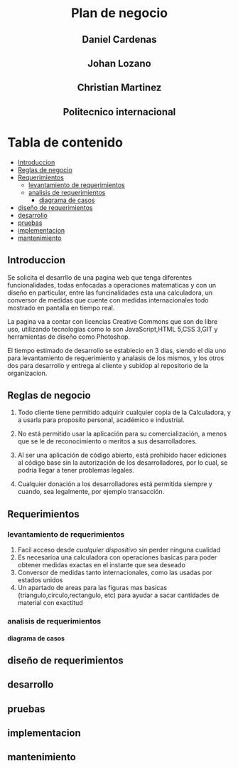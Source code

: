 # <center> Plan de negocio</center>

## <center> Daniel Cardenas </center>

## <center>Johan Lozano </center>

## <center> Christian Martinez </center>

## <center> Politecnico internacional</center>

# Tabla de contenido
  - [Introduccion](#introduccion)
  - [Reglas de negocio](#reglas-de-negocio)
  - [Requerimientos](#requerimientos)
    - [levantamiento de requerimientos](#levantamiento-de-requerimientos)
    - [analisis de requerimientos](#analisis-de-requerimientos)
      - [diagrama de casos](#diagrama-de-casos)
  - [diseño de requerimientos](#diseño-de-requerimientos)
  - [desarrollo](#desarrollo)
  - [pruebas](#pruebas)
  - [implementacion](#implementacion)
  - [mantenimiento](#mantenimiento)
 

## Introduccion
Se solicita el desarrllo de una pagina web que tenga diferentes funcionalidades, todas enfocadas a operaciones matematicas y con un diseño en particular, entre las funcinalidades esta una calculadora, un conversor de medidas que cuente con medidas internacionales todo mostrado en pantalla en tiempo real. 

La pagina va a contar con licencias Creative Commons que son de libre uso, utilizando tecnologias como lo son JavaScript,HTML 5,CSS 3,GIT y herramientas de diseño como Photoshop.

El tiempo estimado de desarrollo se establecio en 3 dias, siendo el dia uno para levantamiento de requerimiento y analasis de los mismos, y los otros dos para desarrollo y entrega al cliente y subidop al repositorio de la organizacion.

## Reglas de negocio
1. Todo cliente tiene permitido adquirir cualquier copia de la Calculadora, y a usarla para proposito personal, académico e industrial.

2. No está permitido usar la aplicación para su comercialización, a menos que se le de reconocimiento o meritos a sus desarrolladores.

3. Al ser una aplicación de código abierto, está prohibido hacer ediciones al código base sin la autorización de los desarrolladores, por lo cual, se podría llegar a tener problemas legales.

4. Cualquier donación a los desarrolladores está permitida siempre y cuando, sea legalmente, por ejemplo transacción.

## Requerimientos
### levantamiento de requerimientos
  1. Facil acceso desde *cualquier dispositivo* sin perder ninguna cualidad
  2. Es necesarioa una calculadora con operaciones basicas para poder obtener medidas exactas en el instante que sea deseado 
  3. Conversor de medidas tanto internacionales, como las usadas por estados unidos 
  4. Un apartado de areas para las figuras mas basicas (triangulo,circulo,rectangulo, etc) para ayudar a sacar cantidades de material con exactitud
  
### analisis de requerimientos
#### diagrama de casos
## diseño de requerimientos
## desarrollo
## pruebas
## implementacion
## mantenimiento


